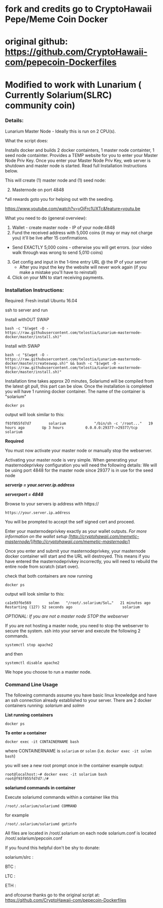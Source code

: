 # fork and credits go to CryptoHawaii Pepe/Meme Coin Docker 
# original github: https://github.com/CryptoHawaii-com/pepecoin-Dockerfiles
# Modified to work with Lunarium ( Currently Solarium(SLRC) community coin)

### Details:
Lunarium Master Node - Ideally this is run on 2 CPU(s).

What the script does: 

Installs docker and builds 2 docker containters, 1 master node containter, 1 seed node containter.  Provides a TEMP website for you to enter your Master Node Priv Key.  Once you enter your Master Node Priv Key, web server is shutdown and master node is started. Read full Installation Instructions below.


This will create (1) master node and (1) seed node: 

2. Masternode on port 4848

*all rewards goto you for helping out with the seeding. 

https://www.youtube.com/watch?v=yOjFrc1UXTc&feature=youtu.be

What you need to do (general overview):

1. Wallet - create master node - IP of your node:4848 
2. Fund the received address with 5,000 coins (it may or may not charge you) it'll be live after 15 confirmations. 
  - Send EXACTLY 5,000 coins - otherwise you will get errors. (our video walk through was wrong to send 5,010 coins)
3. Get config and input in the 1-time entry URL @ the IP of your server
   - After you input the key the website will never work again (if you make a mistake you'll have to reinstall)
4. Click on your MN to start receiving payments.

### Installation Instructions:

Required: Fresh install Ubuntu 16.04

ssh to server and run

Install withOUT SWAP
```
bash -c "$(wget -O - https://raw.githubusercontent.com/telostia/Lunarium-masternode-docker/master/install.sh)"
```

Install with SWAP
```
bash -c "$(wget -O - https://raw.githubusercontent.com/telostia/Lunarium-masternode-docker/master/createswap.sh)" && bash -c "$(wget -O - https://raw.githubusercontent.com/telostia/Lunarium-masternode-docker/master/install.sh)"
```

Installation time takes approx 20 minutes, Solariumd will be compiled from the latest git pull, this part can be slow.
Once the installation is completed you will have 1 running docker container. The name of the container is "solarium"

`docker ps` 

output will look similar to this:

```f93f055fd7d7        solarium             "/bin/sh -c '/root..."   19 hours ago        Up 3 hours          0.0.0.0:29377->29377/tcp   solarium```

**Required** 

You must now activate your master node or manually stop the webserver.

Activating your master node is very simple. 
When generating your masternodeprivkey configuration you will need the following details:
We will be using port 4848 for the master node since 29377 is in use for the seed node

***serverip = your.server.ip.address***

***serverport = 4848***

Browse to your servers ip address with https://

`https://your.server.ip.address`

You will be prompted to accept the self signed cert and proceed.

Enter your masternodeprivkey exactly as your wallet outputs. *For more information on the wallet setup [http://cryptohawaii.com/memetic-masternode/](http://cryptohawaii.com/memetic-masternode/)*

Once you enter and submit your masternodeprivkey, your masternode docker container will start and the URL will destroyed. This means if you have entered the masternodeprivkey incorrectly, you will need to rebuild the entire node from scratch (start over).

check that both containers are now running

`docker ps`

output will look similar to this:
```
ca1e93f6e569        solmn   "/root/.solarium/Sol…"   21 minutes ago      Restarting (127) 52 seconds ago                       solarium
```
*OPTIONAL: If you are not a master node STOP the webserver*

If you are not hosting a master node, you need to stop the webserver to secure the system.
ssh into your server and execute the following 2 commands.

`systemctl stop apache2`

and then

`systemctl disable apache2`

We hope you choose to run a master node.


### Command Line Usage

The following commands assume you have basic linux knowledge and have an ssh connection already established to your server. 
There are 2 docker containers running: *solarium* and *solmn*

**List running containers**

`docker ps`

**To enter a container**

`docker exec -it CONTAINERNAME bash`

where CONTAINERNAME is `solarium` or `solmn` (i.e. `docker exec -it solmn bash`)

you will see a new root prompt once in the container 
example output:
```
root@localhost:~# docker exec -it solarium bash
root@f93f055fd7d7:/#
```

**solariumd commands in container**

Execute solariumd commands within a container like this

`/root/.solarium/solariumd COMMAND`

for example

`/root/.solarium/solariumd getinfo`

All files are located in /root/.solarium on each node
solarium.conf is located /root/.solarium/pepcoin.conf

If you found this helpful don't be shy to donate:

solarium/slrc : 

BTC : 

LTC : 

ETH : 


and ofcourse thanks go to the original script at: https://github.com/CryptoHawaii-com/pepecoin-Dockerfiles






 
